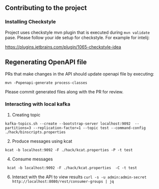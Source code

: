 ## Contributing to the project

### Installing Checkstyle

Project uses checkstyle mvn plugin that is executed during `mvn validate` pase.
Please follow your ide setup for checkstyle. For example for intelij:

https://plugins.jetbrains.com/plugin/1065-checkstyle-idea

## Regenerating OpenAPI file

PRs that make changes in the API should update openapi file by executing:

```
mvn -Popenapi-generate process-classes
```

Please commit generated files along with the PR for review.

### Interacting with local kafka

1. Creating topic

```
kafka-topics.sh --create --bootstrap-server localhost:9092  --partitions=3 --replication-factor=1 --topic test --command-config ./hack/binscripts.properties
```

2. Produce messages using kcat
```
kcat -b localhost:9092 -F ./hack/kcat.properties -P -t test
```


4. Consume messages
```
 kcat -b localhost:9092 -F ./hack/kcat.properties  -C -t test
```

6. Interact with the API to view results
`
curl -s -u admin:admin-secret http://localhost:8080/rest/consumer-groups | jq
`

